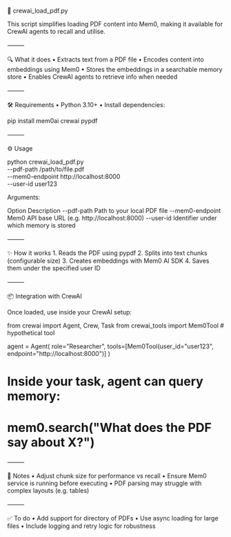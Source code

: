 📄 crewai_load_pdf.py

This script simplifies loading PDF content into Mem0, making it available for CrewAI agents to recall and utilise.

⸻

🔍 What it does
	•	Extracts text from a PDF file
	•	Encodes content into embeddings using Mem0
	•	Stores the embeddings in a searchable memory store
	•	Enables CrewAI agents to retrieve info when needed

⸻

🛠️ Requirements
	•	Python 3.10+
	•	Install dependencies:

pip install mem0ai crewai pypdf



⸻

⚙️ Usage

python crewai_load_pdf.py \
  --pdf-path /path/to/file.pdf \
  --mem0-endpoint http://localhost:8000 \
  --user-id user123

Arguments:

Option	Description
--pdf-path	Path to your local PDF file
--mem0-endpoint	Mem0 API base URL (e.g. http://localhost:8000)
--user-id	Identifier under which memory is stored


⸻

✨ How it works
	1.	Reads the PDF using pypdf
	2.	Splits into text chunks (configurable size)
	3.	Creates embeddings with Mem0 AI SDK
	4.	Saves them under the specified user ID

⸻

📦 Integration with CrewAI

Once loaded, use inside your CrewAI setup:

from crewai import Agent, Crew, Task
from crewai_tools import Mem0Tool  # hypothetical tool

agent = Agent(
    role="Researcher",
    tools=[Mem0Tool(user_id="user123", endpoint="http://localhost:8000")]
)

# Inside your task, agent can query memory:
# mem0.search("What does the PDF say about X?")


⸻

🚧 Notes
	•	Adjust chunk size for performance vs recall
	•	Ensure Mem0 service is running before executing
	•	PDF parsing may struggle with complex layouts (e.g. tables)

⸻

✅ To do
	•	Add support for directory of PDFs
	•	Use async loading for large files
	•	Include logging and retry logic for robustness

